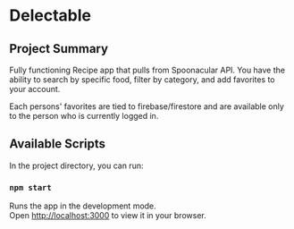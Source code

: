 # Delectable

## Project Summary

Fully functioning Recipe app that pulls from Spoonacular API. You have the ability to search by specific food, filter by category, and add favorites to your account. 

Each persons' favorites are tied to firebase/firestore and are available only to the person who is currently logged in.

## Available Scripts

In the project directory, you can run:

### `npm start`

Runs the app in the development mode.\
Open [http://localhost:3000](http://localhost:3000) to view it in your browser.


